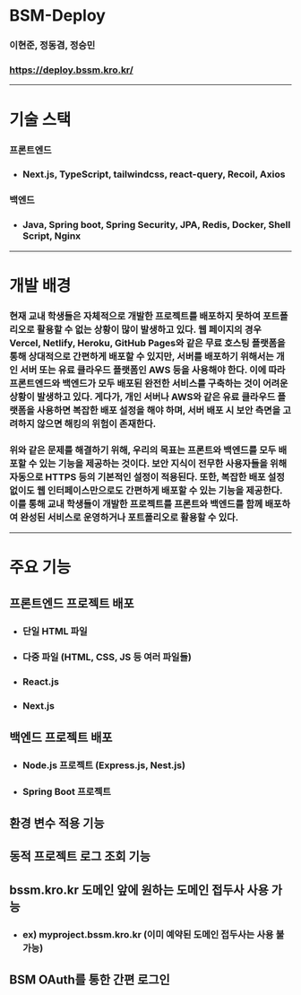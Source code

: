 # BSM-Deploy
### 이현준, 정동겸, 정승민

### https://deploy.bssm.kro.kr/

---

# 기술 스택

### 프론트엔드
* ### Next.js, TypeScript, tailwindcss, react-query, Recoil, Axios
### 백엔드
* ### Java, Spring boot, Spring Security, JPA, Redis, Docker, Shell Script, Nginx

---

# 개발 배경

### 현재 교내 학생들은 자체적으로 개발한 프로젝트를 배포하지 못하여 포트폴리오로 활용할 수 없는 상황이 많이 발생하고 있다. 웹 페이지의 경우 Vercel, Netlify, Heroku, GitHub Pages와 같은 무료 호스팅 플랫폼을 통해 상대적으로 간편하게 배포할 수 있지만, 서버를 배포하기 위해서는 개인 서버 또는 유료 클라우드 플랫폼인 AWS 등을 사용해야 한다. 이에 따라 프론트엔드와 백엔드가 모두 배포된 완전한 서비스를 구축하는 것이 어려운 상황이 발생하고 있다. 게다가, 개인 서버나 AWS와 같은 유료 클라우드 플랫폼을 사용하면 복잡한 배포 설정을 해야 하며, 서버 배포 시 보안 측면을 고려하지 않으면 해킹의 위험이 존재한다.

### 위와 같은 문제를 해결하기 위해, 우리의 목표는 프론트와 백엔드를 모두 배포할 수 있는 기능을 제공하는 것이다. 보안 지식이 전무한 사용자들을 위해 자동으로 HTTPS 등의 기본적인 설정이 적용된다. 또한, 복잡한 배포 설정 없이도 웹 인터페이스만으로도 간편하게 배포할 수 있는 기능을 제공한다. 이를 통해 교내 학생들이 개발한 프로젝트를 프론트와 백엔드를 함께 배포하여 완성된 서비스로 운영하거나 포트폴리오로 활용할 수 있다.

---

# 주요 기능
## 프론트엔드 프로젝트 배포
* ### 단일 HTML 파일
* ### 다중 파일 (HTML, CSS, JS 등 여러 파일들)
* ### React.js
* ### Next.js
## 백엔드 프로젝트 배포
* ### Node.js 프로젝트 (Express.js, Nest.js)
* ### Spring Boot 프로젝트
## 환경 변수 적용 기능
## 동적 프로젝트 로그 조회 기능
## bssm.kro.kr 도메인 앞에 원하는 도메인 접두사 사용 가능
* ### ex) myproject.bssm.kro.kr (이미 예약된 도메인 접두사는 사용 불가능)
## BSM OAuth를 통한 간편 로그인
